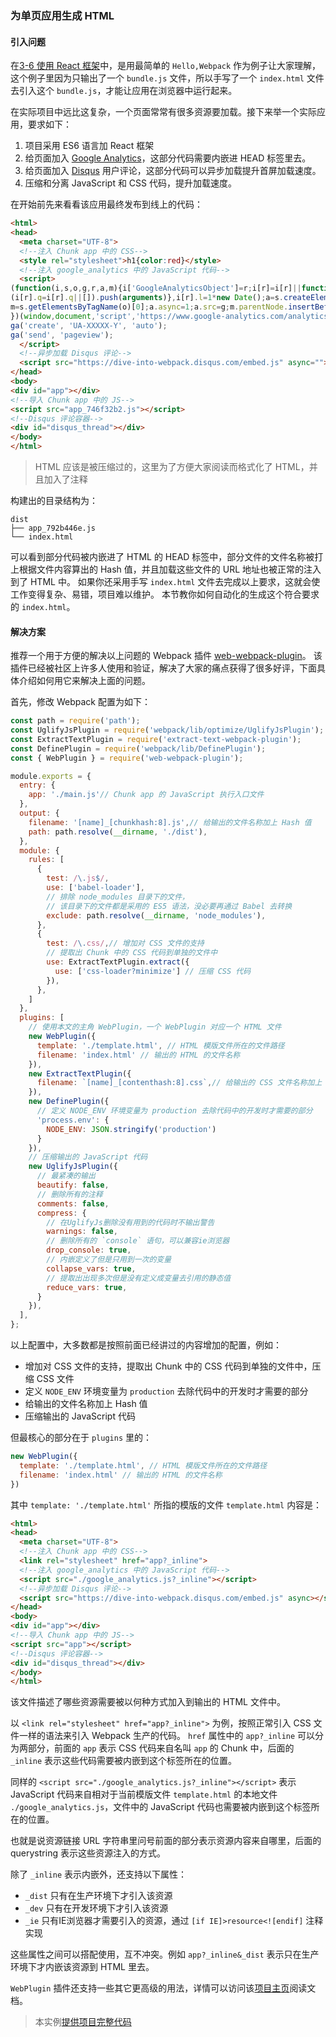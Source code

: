 ### 为单页应用生成 HTML

#### 引入问题
在[3-6 使用 React 框架](3-6使用React框架.md)中，是用最简单的 `Hello,Webpack` 作为例子让大家理解，这个例子里因为只输出了一个 `bundle.js` 文件，所以手写了一个 `index.html` 文件去引入这个 `bundle.js`，才能让应用在浏览器中运行起来。

在实际项目中远比这复杂，一个页面常常有很多资源要加载。接下来举一个实际应用，要求如下：

1. 项目采用 ES6 语言加 React 框架
2. 给页面加入 [Google Analytics](https://analytics.google.com/analytics/web/)，这部分代码需要内嵌进 HEAD 标签里去。
3. 给页面加入 [Disqus](https://disqus.com) 用户评论，这部分代码可以异步加载提升首屏加载速度。
4. 压缩和分离 JavaScript 和 CSS 代码，提升加载速度。

在开始前先来看看该应用最终发布到线上的代码：
```html
<html>
<head>
  <meta charset="UTF-8">
  <!--注入 Chunk app 中的 CSS-->
  <style rel="stylesheet">h1{color:red}</style>
  <!--注入 google_analytics 中的 JavaScript 代码-->
  <script>
(function(i,s,o,g,r,a,m){i['GoogleAnalyticsObject']=r;i[r]=i[r]||function(){
(i[r].q=i[r].q||[]).push(arguments)},i[r].l=1*new Date();a=s.createElement(o),
m=s.getElementsByTagName(o)[0];a.async=1;a.src=g;m.parentNode.insertBefore(a,m)
})(window,document,'script','https://www.google-analytics.com/analytics.js','ga');
ga('create', 'UA-XXXXX-Y', 'auto');
ga('send', 'pageview');
  </script>
  <!--异步加载 Disqus 评论-->
  <script src="https://dive-into-webpack.disqus.com/embed.js" async=""></script>
</head>
<body>
<div id="app"></div>
<!--导入 Chunk app 中的 JS-->
<script src="app_746f32b2.js"></script>
<!--Disqus 评论容器-->
<div id="disqus_thread"></div>
</body>
</html>
```
> HTML 应该是被压缩过的，这里为了方便大家阅读而格式化了 HTML，并且加入了注释

构建出的目录结构为：
````
dist
├── app_792b446e.js
└── index.html
````
可以看到部分代码被内嵌进了 HTML 的 HEAD 标签中，部分文件的文件名称被打上根据文件内容算出的 Hash 值，并且加载这些文件的 URL 地址也被正常的注入到了 HTML 中。
如果你还采用手写 `index.html` 文件去完成以上要求，这就会使工作变得复杂、易错，项目难以维护。
本节教你如何自动化的生成这个符合要求的 `index.html`。

#### 解决方案
推荐一个用于方便的解决以上问题的 Webpack 插件 [web-webpack-plugin](https://github.com/gwuhaolin/web-webpack-plugin)。
该插件已经被社区上许多人使用和验证，解决了大家的痛点获得了很多好评，下面具体介绍如何用它来解决上面的问题。

首先，修改 Webpack 配置为如下：
```js
const path = require('path');
const UglifyJsPlugin = require('webpack/lib/optimize/UglifyJsPlugin');
const ExtractTextPlugin = require('extract-text-webpack-plugin');
const DefinePlugin = require('webpack/lib/DefinePlugin');
const { WebPlugin } = require('web-webpack-plugin');

module.exports = {
  entry: {
    app: './main.js'// Chunk app 的 JavaScript 执行入口文件
  },
  output: {
    filename: '[name]_[chunkhash:8].js',// 给输出的文件名称加上 Hash 值
    path: path.resolve(__dirname, './dist'),
  },
  module: {
    rules: [
      {
        test: /\.js$/,
        use: ['babel-loader'],
        // 排除 node_modules 目录下的文件，
        // 该目录下的文件都是采用的 ES5 语法，没必要再通过 Babel 去转换
        exclude: path.resolve(__dirname, 'node_modules'),
      },
      {
        test: /\.css/,// 增加对 CSS 文件的支持
        // 提取出 Chunk 中的 CSS 代码到单独的文件中
        use: ExtractTextPlugin.extract({
          use: ['css-loader?minimize'] // 压缩 CSS 代码
        }),
      },
    ]
  },
  plugins: [
    // 使用本文的主角 WebPlugin，一个 WebPlugin 对应一个 HTML 文件
    new WebPlugin({
      template: './template.html', // HTML 模版文件所在的文件路径
      filename: 'index.html' // 输出的 HTML 的文件名称
    }),
    new ExtractTextPlugin({
      filename: `[name]_[contenthash:8].css`,// 给输出的 CSS 文件名称加上 Hash 值
    }),
    new DefinePlugin({
      // 定义 NODE_ENV 环境变量为 production 去除代码中的开发时才需要的部分
      'process.env': {
        NODE_ENV: JSON.stringify('production')
      }
    }),
    // 压缩输出的 JavaScript 代码
    new UglifyJsPlugin({
      // 最紧凑的输出
      beautify: false,
      // 删除所有的注释
      comments: false,
      compress: {
        // 在UglifyJs删除没有用到的代码时不输出警告
        warnings: false,
        // 删除所有的 `console` 语句，可以兼容ie浏览器
        drop_console: true,
        // 内嵌定义了但是只用到一次的变量
        collapse_vars: true,
        // 提取出出现多次但是没有定义成变量去引用的静态值
        reduce_vars: true,
      }
    }),
  ],
};
```
以上配置中，大多数都是按照前面已经讲过的内容增加的配置，例如：

- 增加对 CSS 文件的支持，提取出 Chunk 中的 CSS 代码到单独的文件中，压缩 CSS 文件
- 定义 `NODE_ENV` 环境变量为 `production` 去除代码中的开发时才需要的部分
- 给输出的文件名称加上 Hash 值
- 压缩输出的 JavaScript 代码

但最核心的部分在于 `plugins` 里的：
```js
new WebPlugin({
  template: './template.html', // HTML 模版文件所在的文件路径
  filename: 'index.html' // 输出的 HTML 的文件名称
})
```
其中 `template: './template.html'` 所指的模版的文件 `template.html` 内容是：
```html
<html>
<head>
  <meta charset="UTF-8">
  <!--注入 Chunk app 中的 CSS-->
  <link rel="stylesheet" href="app?_inline">
  <!--注入 google_analytics 中的 JavaScript 代码-->
  <script src="./google_analytics.js?_inline"></script>
  <!--异步加载 Disqus 评论-->
  <script src="https://dive-into-webpack.disqus.com/embed.js" async></script>
</head>
<body>
<div id="app"></div>
<!--导入 Chunk app 中的 JS-->
<script src="app"></script>
<!--Disqus 评论容器-->
<div id="disqus_thread"></div>
</body>
</html>
```
该文件描述了哪些资源需要被以何种方式加入到输出的 HTML 文件中。

以 `<link rel="stylesheet" href="app?_inline">` 为例，按照正常引入 CSS 文件一样的语法来引入 Webpack 生产的代码。
`href` 属性中的 `app?_inline` 可以分为两部分，前面的 `app` 表示 CSS 代码来自名叫 `app` 的 Chunk 中，后面的 `_inline` 表示这些代码需要被内嵌到这个标签所在的位置。

同样的 `<script src="./google_analytics.js?_inline"></script>` 表示 JavaScript 代码来自相对于当前模版文件 `template.html` 的本地文件 `./google_analytics.js`，文件中的 JavaScript 代码也需要被内嵌到这个标签所在的位置。

也就是说资源链接 URL 字符串里问号前面的部分表示资源内容来自哪里，后面的 querystring 表示这些资源注入的方式。

除了 `_inline` 表示内嵌外，还支持以下属性：

- `_dist` 只有在生产环境下才引入该资源
- `_dev` 只有在开发环境下才引入该资源
- `_ie` 只有IE浏览器才需要引入的资源，通过 `[if IE]>resource<![endif]` 注释实现

这些属性之间可以搭配使用，互不冲突。例如 `app?_inline&_dist` 表示只在生产环境下才内嵌该资源到 HTML 里去。

`WebPlugin` 插件还支持一些其它更高级的用法，详情可以访问该[项目主页](https://github.com/gwuhaolin/web-webpack-plugin)阅读文档。

> 本实例[提供项目完整代码](http://webpack.wuhaolin.cn/3-9为单页应用生成HTML.zip)

